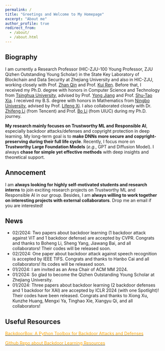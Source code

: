 ```yaml
---
permalink: /
title: "Greetings and Welcome to My Homepage"
excerpt: "About me"
author_profile: true
redirect_from: 
  - /about/
  - /about.html
---
```


## Biography
I am currently a Research Professor (HIC-ZJU-100 Young Professor, ZJU Qizhen Outstanding Young Scholar) in the State Key Laboratory of Blockchain and Data Security at Zhejiang University and also in HIC-ZJU, working closely with Prof. [Zhan Qin](https://scholar.google.fr/citations?user=5fa4lOQAAAAJ&hl=zh-CN) and Prof. [Kui Ren](https://scholar.google.fr/citations?user=uuQA_rcAAAAJ&hl=zh-CN). Before that, I received my Ph.D. degree with honors in Computer Science and Technology from [Tsinghua University](https://www.tsinghua.edu.cn/en/), advised by Prof. [Yong Jiang](https://www.sigs.tsinghua.edu.cn/jy/main.htm) and Prof. [Shu-Tao Xia](https://www.sigs.tsinghua.edu.cn/xst/main.htm). I received my B.S. degree with honors in Mathematics from [Ningbo University](https://www.nbu.edu.cn/en/), advised by Prof. [Lifeng Xi](http://math.nbu.edu.cn/info/1046/1098.htm). I also collaborated closely with Dr. [Zhifeng Li](https://scholar.google.fr/citations?user=VTrRNN4AAAAJ&hl=zh-CN) (from Tencent) and Prof. [Bo Li](https://scholar.google.com/citations?user=K8vJkTcAAAAJ&hl=en) (from UIUC) during my Ph.D. journey.

**My research mainly focuses on Trustworthy ML and Responsible AI**, especially backdoor attacks/defenses and copyright protection in deep learning. My long-term goal is to **make DNNs more secure and copyright-preserving during their full life cycle**. Recently, I focus more on **Trustworthy Large Foundation Models** (*e.g.*, GPT and Diffusion Model). I always **chase for simple yet effective methods** with deep insights and theoretical support. 


## Annocement
I am **always looking for highly self-motivated students and research interns** to join exciting research projects on Trustworthy ML and Responsible AI in our group. Besides, I am **always willing to work together on interesting projects with external collaborators**. Drop me an email if you are interested! 


## News
* 02/2024: Two papers about backdoor learning (1 backdoor attack against ViT and 1 backdoor defense) are accepted by CVPR. Congrats and thanks to Boheng Li, Sheng Yang, Jiawang Bai, and all collaborators! Their codes will be released soon.  
* 02/2024: One paper about backdoor attack against speech recognition is accepted by IEEE TIFS. Congrats and thanks to Hanbo Cai and all collaborators! Its codes will be released soon.  
* 01/2024: I am invited as an Area Chair of ACM MM 2024. 
* 01/2024: So glad to become the Qizhen Outstanding Young Scholar at Zhejiang University.
* 01/2024: Three papers about backdoor learning (2 backdoor defenses and 1 backdoor for XAI) are accepted by ICLR 2024 (with one Spotlight)! Their codes have been released. Congrats and thanks to Xiong Xu, Kunzhe Huang, Mengxi Ya, Tinghao Xie, Xiangyu Qi, and all collaborators!






## Useful Resources
[<font color='orange'>BackdoorBox: A Python Toolbox for Backdoor Attacks and Defenses</font>](https://github.com/THUYimingLi/BackdoorBox)

[<font color='orange'>Github Repo about Backdoor Learning Resources</font>](https://github.com/THUYimingLi/backdoor-learning-resources)







